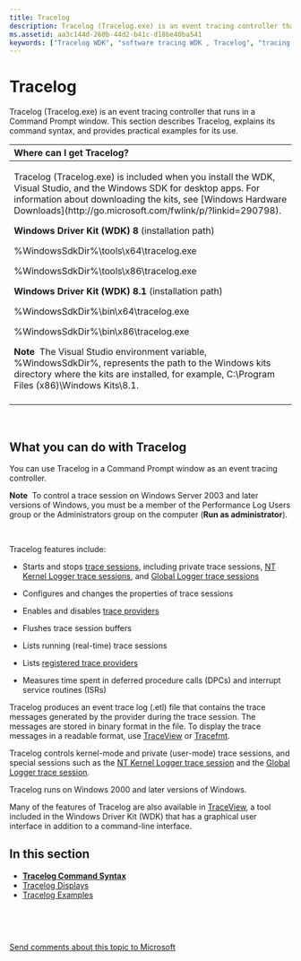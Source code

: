 ```yaml
---
title: Tracelog
description: Tracelog (Tracelog.exe) is an event tracing controller that runs in a Command Prompt window. This section describes Tracelog, explains its command syntax, and provides practical examples for its use.
ms.assetid: aa3c144d-260b-44d2-b41c-d18be40ba541
keywords: ["Tracelog WDK", "software tracing WDK , Tracelog", "tracing WDK , Tracelog", "event tracing controller WDK Tracelog", "trace session management WDK Tracelog"]
---
```


# Tracelog


Tracelog (Tracelog.exe) is an event tracing controller that runs in a Command Prompt window. This section describes Tracelog, explains its command syntax, and provides practical examples for its use.

<table>
<colgroup>
<col width="100%" />
</colgroup>
<thead>
<tr class="header">
<th align="left">Where can I get Tracelog?</th>
</tr>
</thead>
<tbody>
<tr class="odd">
<td align="left"><p>Tracelog (Tracelog.exe) is included when you install the WDK, Visual Studio, and the Windows SDK for desktop apps. For information about downloading the kits, see [Windows Hardware Downloads](http://go.microsoft.com/fwlink/p/?linkid=290798).</p>
<p><strong>Windows Driver Kit (WDK) 8</strong> (installation path)</p>
<p>%WindowsSdkDir%\tools\x64\tracelog.exe</p>
<p>%WindowsSdkDir%\tools\x86\tracelog.exe</p>
<p><strong>Windows Driver Kit (WDK) 8.1</strong> (installation path)</p>
<p>%WindowsSdkDir%\bin\x64\tracelog.exe</p>
<p>%WindowsSdkDir%\bin\x86\tracelog.exe</p>
<div class="alert">
<strong>Note</strong>  The Visual Studio environment variable, %WindowsSdkDir%, represents the path to the Windows kits directory where the kits are installed, for example, C:\Program Files (x86)\Windows Kits\8.1.
</div>
<div>
 
</div></td>
</tr>
</tbody>
</table>

 

## <span id="What_you_can_do_with_Tracelog"></span><span id="what_you_can_do_with_tracelog"></span><span id="WHAT_YOU_CAN_DO_WITH_TRACELOG"></span>What you can do with Tracelog


You can use Tracelog in a Command Prompt window as an event tracing controller.

**Note**  To control a trace session on Windows Server 2003 and later versions of Windows, you must be a member of the Performance Log Users group or the Administrators group on the computer (**Run as administrator**).

 

Tracelog features include:

-   Starts and stops [trace sessions](trace-session.md), including private trace sessions, [NT Kernel Logger trace sessions](nt-kernel-logger-trace-session.md), and [Global Logger trace sessions](global-logger-trace-session.md)

-   Configures and changes the properties of trace sessions

-   Enables and disables [trace providers](trace-provider.md)

-   Flushes trace session buffers

-   Lists running (real-time) trace sessions

-   Lists [registered trace providers](registered-provider.md)

-   Measures time spent in deferred procedure calls (DPCs) and interrupt service routines (ISRs)

Tracelog produces an event trace log (.etl) file that contains the trace messages generated by the provider during the trace session. The messages are stored in binary format in the file. To display the trace messages in a readable format, use [TraceView](traceview.md) or [Tracefmt](tracefmt.md).

Tracelog controls kernel-mode and private (user-mode) trace sessions, and special sessions such as the [NT Kernel Logger trace session](nt-kernel-logger-trace-session.md) and the [Global Logger trace session](global-logger-trace-session.md).

Tracelog runs on Windows 2000 and later versions of Windows.

Many of the features of Tracelog are also available in [TraceView](traceview.md), a tool included in the Windows Driver Kit (WDK) that has a graphical user interface in addition to a command-line interface.

## <span id="in_this_section"></span>In this section


-   [**Tracelog Command Syntax**](tracelog-command-syntax.md)
-   [Tracelog Displays](tracelog-displays.md)
-   [Tracelog Examples](tracelog-examples.md)

 

 

[Send comments about this topic to Microsoft](mailto:wsddocfb@microsoft.com?subject=Documentation%20feedback%20[devtest\devtest]:%20Tracelog%20%20RELEASE:%20%2811/17/2016%29&body=%0A%0APRIVACY%20STATEMENT%0A%0AWe%20use%20your%20feedback%20to%20improve%20the%20documentation.%20We%20don't%20use%20your%20email%20address%20for%20any%20other%20purpose,%20and%20we'll%20remove%20your%20email%20address%20from%20our%20system%20after%20the%20issue%20that%20you're%20reporting%20is%20fixed.%20While%20we're%20working%20to%20fix%20this%20issue,%20we%20might%20send%20you%20an%20email%20message%20to%20ask%20for%20more%20info.%20Later,%20we%20might%20also%20send%20you%20an%20email%20message%20to%20let%20you%20know%20that%20we've%20addressed%20your%20feedback.%0A%0AFor%20more%20info%20about%20Microsoft's%20privacy%20policy,%20see%20http://privacy.microsoft.com/default.aspx. "Send comments about this topic to Microsoft")




